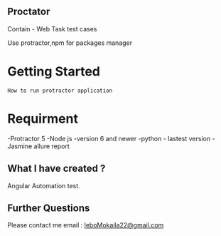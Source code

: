 ## Proctator
Contain - Web Task test cases

Use protractor,npm for packages manager

# Getting Started

``How to run protractor application``

# Requirment
-Protractor 5
-Node js -version 6 and newer
-python - lastest version
-Jasmine allure report


## What I have created ?
Angular Automation test.

## Further Questions
Please contact me email : leboMokaila22@gmail.com
